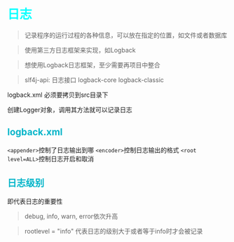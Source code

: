 <style>
h1 {
    color: aqua;
}
h2{
    color: rgb(0, 181, 201);
}
h3,h4 {
    color: #FF70DB93;
}
</style>

# 日志

> 记录程序的运行过程的各种信息，可以放在指定的位置，如文件或者数据库

> 使用第三方日志框架来实现，如Logback

> 想使用Logback日志框架，至少需要再项目中整合 

> slf4j-api: 日志接口
> logback-core
> logback-classic

logback.xml 必须要拷贝到src目录下

创建Logger对象，调用其方法就可以记录日志


## logback.xml


`<appender>`控制了日志输出到哪
`<encoder>`控制日志输出的格式
`<root level=ALL>`控制日志开启和取消


## 日志级别

即代表日志的重要性

> debug, info, warn, error依次升高

> rootlevel = "info" 代表日志的级别大于或者等于info时才会被记录

